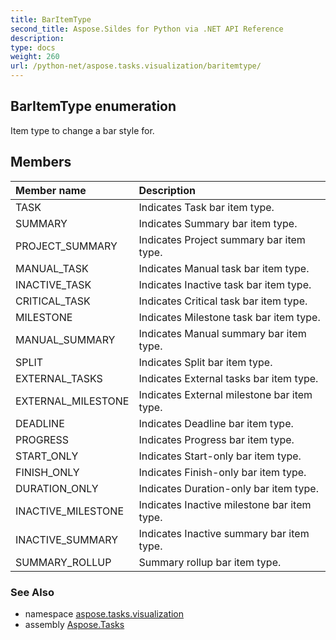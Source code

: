 ```yaml
---
title: BarItemType
second_title: Aspose.Sildes for Python via .NET API Reference
description: 
type: docs
weight: 260
url: /python-net/aspose.tasks.visualization/baritemtype/
---
```


## BarItemType enumeration

Item type to change a bar style for.

## Members
| Member name | Description |
| :- | :- |
|TASK|Indicates Task bar item type.|
|SUMMARY|Indicates Summary bar item type.|
|PROJECT_SUMMARY|Indicates Project summary bar item type.|
|MANUAL_TASK|Indicates Manual task bar item type.|
|INACTIVE_TASK|Indicates Inactive task bar item type.|
|CRITICAL_TASK|Indicates Critical task bar item type.|
|MILESTONE|Indicates Milestone task bar item type.|
|MANUAL_SUMMARY|Indicates Manual summary bar item type.|
|SPLIT|Indicates Split bar item type.|
|EXTERNAL_TASKS|Indicates External tasks bar item type.|
|EXTERNAL_MILESTONE|Indicates External milestone bar item type.|
|DEADLINE|Indicates Deadline bar item type.|
|PROGRESS|Indicates Progress bar item type.|
|START_ONLY|Indicates Start-only bar item type.|
|FINISH_ONLY|Indicates Finish-only bar item type.|
|DURATION_ONLY|Indicates Duration-only bar item type.|
|INACTIVE_MILESTONE|Indicates Inactive milestone bar item type.|
|INACTIVE_SUMMARY|Indicates Inactive summary bar item type.|
|SUMMARY_ROLLUP|Summary rollup bar item type.|

### See Also

* namespace [aspose.tasks.visualization](/tasks/python-net/aspose.tasks.visualization/)
* assembly [Aspose.Tasks](/tasks/python-net/)

